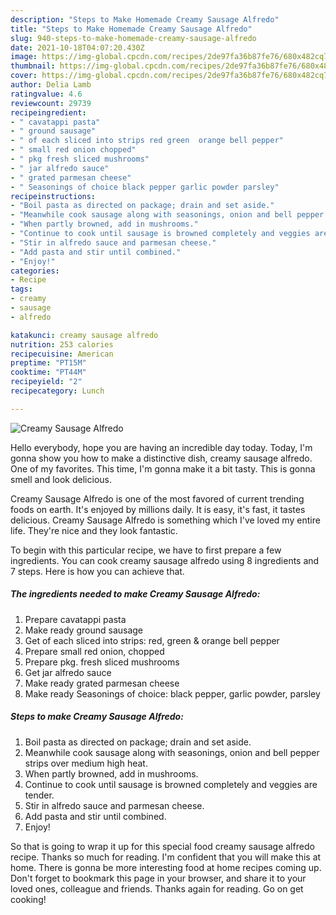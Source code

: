```yaml
---
description: "Steps to Make Homemade Creamy Sausage Alfredo"
title: "Steps to Make Homemade Creamy Sausage Alfredo"
slug: 940-steps-to-make-homemade-creamy-sausage-alfredo
date: 2021-10-18T04:07:20.430Z
image: https://img-global.cpcdn.com/recipes/2de97fa36b87fe76/680x482cq70/creamy-sausage-alfredo-recipe-main-photo.jpg
thumbnail: https://img-global.cpcdn.com/recipes/2de97fa36b87fe76/680x482cq70/creamy-sausage-alfredo-recipe-main-photo.jpg
cover: https://img-global.cpcdn.com/recipes/2de97fa36b87fe76/680x482cq70/creamy-sausage-alfredo-recipe-main-photo.jpg
author: Delia Lamb
ratingvalue: 4.6
reviewcount: 29739
recipeingredient:
- " cavatappi pasta"
- " ground sausage"
- " of each sliced into strips red green  orange bell pepper"
- " small red onion chopped"
- " pkg fresh sliced mushrooms"
- " jar alfredo sauce"
- " grated parmesan cheese"
- " Seasonings of choice black pepper garlic powder parsley"
recipeinstructions:
- "Boil pasta as directed on package; drain and set aside."
- "Meanwhile cook sausage along with seasonings, onion and bell pepper strips over medium high heat."
- "When partly browned, add in mushrooms."
- "Continue to cook until sausage is browned completely and veggies are tender."
- "Stir in alfredo sauce and parmesan cheese."
- "Add pasta and stir until combined."
- "Enjoy!"
categories:
- Recipe
tags:
- creamy
- sausage
- alfredo

katakunci: creamy sausage alfredo 
nutrition: 253 calories
recipecuisine: American
preptime: "PT15M"
cooktime: "PT44M"
recipeyield: "2"
recipecategory: Lunch

---
```



![Creamy Sausage Alfredo](https://img-global.cpcdn.com/recipes/2de97fa36b87fe76/680x482cq70/creamy-sausage-alfredo-recipe-main-photo.jpg)

Hello everybody, hope you are having an incredible day today. Today, I'm gonna show you how to make a distinctive dish, creamy sausage alfredo. One of my favorites. This time, I'm gonna make it a bit tasty. This is gonna smell and look delicious.



Creamy Sausage Alfredo is one of the most favored of current trending foods on earth. It's enjoyed by millions daily. It is easy, it's fast, it tastes delicious. Creamy Sausage Alfredo is something which I've loved my entire life. They're nice and they look fantastic.


To begin with this particular recipe, we have to first prepare a few ingredients. You can cook creamy sausage alfredo using 8 ingredients and 7 steps. Here is how you can achieve that.

<!--inarticleads1-->

##### The ingredients needed to make Creamy Sausage Alfredo:

1. Prepare  cavatappi pasta
1. Make ready  ground sausage
1. Get  of each sliced into strips: red, green &amp; orange bell pepper
1. Prepare  small red onion, chopped
1. Prepare  pkg. fresh sliced mushrooms
1. Get  jar alfredo sauce
1. Make ready  grated parmesan cheese
1. Make ready  Seasonings of choice: black pepper, garlic powder, parsley




<!--inarticleads2-->

##### Steps to make Creamy Sausage Alfredo:

1. Boil pasta as directed on package; drain and set aside.
1. Meanwhile cook sausage along with seasonings, onion and bell pepper strips over medium high heat.
1. When partly browned, add in mushrooms.
1. Continue to cook until sausage is browned completely and veggies are tender.
1. Stir in alfredo sauce and parmesan cheese.
1. Add pasta and stir until combined.
1. Enjoy!




So that is going to wrap it up for this special food creamy sausage alfredo recipe. Thanks so much for reading. I'm confident that you will make this at home. There is gonna be more interesting food at home recipes coming up. Don't forget to bookmark this page in your browser, and share it to your loved ones, colleague and friends. Thanks again for reading. Go on get cooking!
